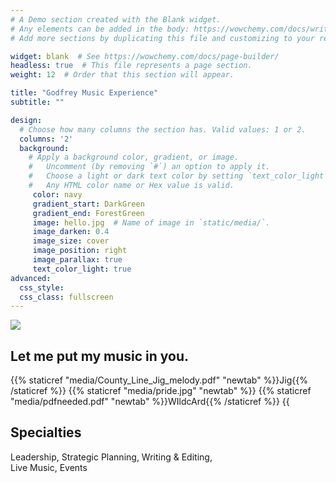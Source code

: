 ```yaml
---
# A Demo section created with the Blank widget.
# Any elements can be added in the body: https://wowchemy.com/docs/writing-markdown-latex/
# Add more sections by duplicating this file and customizing to your requirements.

widget: blank  # See https://wowchemy.com/docs/page-builder/
headless: true  # This file represents a page section.
weight: 12  # Order that this section will appear.

title: "Godfrey Music Experience"
subtitle: ""

design:
  # Choose how many columns the section has. Valid values: 1 or 2.
  columns: '2'
  background:
    # Apply a background color, gradient, or image.
    #   Uncomment (by removing `#`) an option to apply it.
    #   Choose a light or dark text color by setting `text_color_light`.
    #   Any HTML color name or Hex value is valid.
     color: navy
     gradient_start: DarkGreen
     gradient_end: ForestGreen
     image: hello.jpg  # Name of image in `static/media/`.
     image_darken: 0.4
     image_size: cover
     image_position: right
     image_parallax: true
     text_color_light: true
advanced:
  css_style:
  css_class: fullscreen
---
```

![](media/moodyheader.png)


## Let me put my music in you.
{{% staticref "media/County_Line_Jig_melody.pdf" "newtab" %}}Jig{{% /staticref %}}
{{% staticref "media/pride.jpg" "newtab" %}}
{{% staticref "media/pdfneeded.pdf" "newtab" %}}WIldcArd{{% /staticref %}}
{{<audio src="media/ckuhtm.mp3" caption="Mandolin" >}}
{{<audio src="media/Shane'sOwn.mp3" caption="Guitar" >}}

## Specialties

Leadership, Strategic Planning, Writing & Editing,
<br>
Live Music, Events


